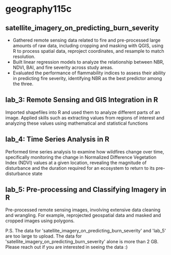 # geography115c

## satellite_imagery_on_predicting_burn_severity
- Gathered remote sensing data related to fire and pre-processed large amounts of raw data, including cropping and masking with QGIS, using R to process spatial data, reproject coordinates, and resample to match resolution.
- Built linear regression models to analyze the relationship between NBR, NDVI, BAI, and fire severity across study areas.
- Evaluated the performance of flammability indices to assess their ability in predicting fire severity, identifying NBR as the best predictor among the three.

## lab_3: Remote Sensing and GIS Integration in R
Imported shapefiles into R and used them to analyze different parts of an image. Applied skills such as extracting values from regions of interest and analyzing these values using mathematical and statistical functions

## lab_4: Time Series Analysis in R
Performed time series analysis to examine how wildfires change over time, specifically monitoring the change in Normalized Difference Vegetation Index (NDVI) values at a given location, revealing the magnitude of disturbance and the duration required for an ecosystem to return to its pre-disturbance state

## lab_5: Pre-processing and Classifying Imagery in R
Pre-processed remote sensing images, involving extensive data cleaning and wrangling. For example, reprojected geospatial data and masked and cropped images using polygons.

P.S. The data for 'satellite_imagery_on_predicting_burn_severity' and 'lab_5' are too large to upload. The data for 'satellite_imagery_on_predicting_burn_severity' alone is more than 2 GB. Please reach out if you are interested in seeing the data :)

